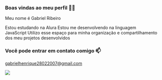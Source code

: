 ### Boas vindas ao meu perfil 💙💙
Meu nome é Gabriel Ribeiro

Estou estudando na Alura
Estou me desenvolvendo na linguagem JavaScript
Utilizo esse espaço para minha organização e compartilhamento dos meu projetos desenvolvidos
### Você pode entrar em contato comigo 📫
gabrielhenrique28022007@gmail.com

![](link)
